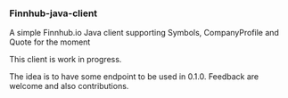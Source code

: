 ### Finnhub-java-client

A simple Finnhub.io Java client supporting Symbols, CompanyProfile and Quote for the moment

This client is work in progress.

The idea is to have some endpoint to be used in 0.1.0. Feedback are welcome and also contributions.
